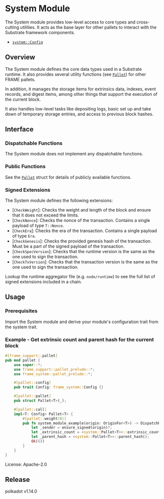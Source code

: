# System Module

The System module provides low-level access to core types and cross-cutting utilities. It acts as the base layer for
other pallets to interact with the Substrate framework components.

- [`system::Config`](https://docs.rs/frame-system/latest/frame_system/pallet/trait.Config.html)

## Overview

The System module defines the core data types used in a Substrate runtime. It also provides several utility functions
(see [`Pallet`](https://docs.rs/frame-system/latest/frame_system/pallet/struct.Pallet.html)) for other FRAME pallets.

In addition, it manages the storage items for extrinsics data, indexes, event records, and digest items, among other
things that support the execution of the current block.

It also handles low-level tasks like depositing logs, basic set up and take down of temporary storage entries, and
access to previous block hashes.

## Interface

### Dispatchable Functions

The System module does not implement any dispatchable functions.

### Public Functions

See the [`Pallet`](https://docs.rs/frame-system/latest/frame_system/pallet/struct.Pallet.html) struct for details of
publicly available functions.

### Signed Extensions

The System module defines the following extensions:

  - [`CheckWeight`]: Checks the weight and length of the block and ensure that it does not exceed the limits.
  - [`CheckNonce`]: Checks the nonce of the transaction. Contains a single payload of type `T::Nonce`.
  - [`CheckEra`]: Checks the era of the transaction. Contains a single payload of type `Era`.
  - [`CheckGenesis`]: Checks the provided genesis hash of the transaction. Must be a part of the signed payload of the
    transaction.
  - [`CheckSpecVersion`]: Checks that the runtime version is the same as the one used to sign the transaction.
  - [`CheckTxVersion`]: Checks that the transaction version is the same as the one used to sign the transaction.

Lookup the runtime aggregator file (e.g. `node/runtime`) to see the full list of signed extensions included in a chain.

## Usage

### Prerequisites

Import the System module and derive your module's configuration trait from the system trait.

### Example - Get extrinsic count and parent hash for the current block

```rust
#[frame_support::pallet]
pub mod pallet {
    use super::*;
    use frame_support::pallet_prelude::*;
    use frame_system::pallet_prelude::*;

    #[pallet::config]
    pub trait Config: frame_system::Config {}

    #[pallet::pallet]
    pub struct Pallet<T>(_);

    #[pallet::call]
    impl<T: Config> Pallet<T> {
        #[pallet::weight(0)]
        pub fn system_module_example(origin: OriginFor<T>) -> DispatchResult {
            let _sender = ensure_signed(origin)?;
            let _extrinsic_count = <system::Pallet<T>>::extrinsic_count();
            let _parent_hash = <system::Pallet<T>>::parent_hash();
            Ok(())
        }
    }
}
```

License: Apache-2.0


## Release

polkadot v1.14.0
